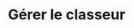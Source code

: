 ﻿---
title: Gérer le classeur
linktitle: Cahier
type: docs
weight: 60
url: /fr/net/managing-workbooks-and-worksheets/
---
